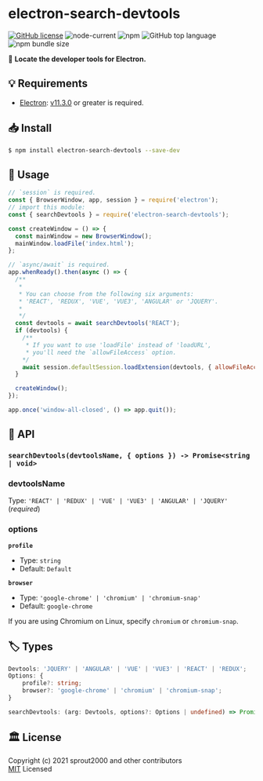 # electron-search-devtools

[![GitHub license](https://img.shields.io/github/license/sprout2000/electron-search-devtools)](https://github.com/sprout2000/electron-search-devtools/blob/master/LICENSE.md)
![node-current](https://img.shields.io/node/v/electron-search-devtools)
![npm](https://img.shields.io/npm/dt/electron-search-devtools)
![GitHub top language](https://img.shields.io/github/languages/top/sprout2000/electron-search-devtools)
![npm bundle size](https://img.shields.io/bundlephobia/minzip/electron-search-devtools)

:tada: **Locate the developer tools for Electron.**

## :bulb: Requirements

- [Electron](https://www.electronjs.org/): [v11.3.0](https://www.electronjs.org/releases/stable?version=11&page=3#11.3.0) or greater is required.

## :inbox_tray: Install

```sh
$ npm install electron-search-devtools --save-dev
```

## :electric_plug: Usage

```javascript
// `session` is required.
const { BrowserWindow, app, session } = require('electron');
// import this module:
const { searchDevtools } = require('electron-search-devtools');

const createWindow = () => {
  const mainWindow = new BrowserWindow();
  mainWindow.loadFile('index.html');
};

// `async/await` is required.
app.whenReady().then(async () => {
  /**
   *
   * You can choose from the following six arguments:
   * 'REACT', 'REDUX', 'VUE', 'VUE3', 'ANGULAR' or 'JQUERY'.
   *
   */
  const devtools = await searchDevtools('REACT');
  if (devtools) {
    /** 
     * If you want to use 'loadFile' instead of 'loadURL',
     * you'll need the `allowFileAccess` option.
    */
    await session.defaultSession.loadExtension(devtools, { allowFileAccess: true });
  }

  createWindow();
});

app.once('window-all-closed', () => app.quit());
```

## :green_book: API

### `searchDevtools(devtoolsName, { options }) -> Promise<string | void>`

### devtoolsName

Type: `'REACT' | 'REDUX' | 'VUE' | 'VUE3' | 'ANGULAR' | 'JQUERY'` (_required_)

### options

**`profile`**
- Type: `string`
- Default: `Default`

**`browser`**
- Type: `'google-chrome' | 'chromium' | 'chromium-snap'`
- Default: `google-chrome`

If you are using Chromium on Linux, specify `chromium` or `chromium-snap`.


## :label: Types

```typescript
Devtools: 'JQUERY' | 'ANGULAR' | 'VUE' | 'VUE3' | 'REACT' | 'REDUX';
Options: {
    profile?: string;
    browser?: 'google-chrome' | 'chromium' | 'chromium-snap';
}

searchDevtools: (arg: Devtools, options?: Options | undefined) => Promise<string | void>;
```

## :classical_building: License

Copyright (c) 2021 sprout2000 and other contributors  
[MIT](https://github.com/sprout2000/electron-search-devtools/blob/master/LICENSE.md) Licensed
